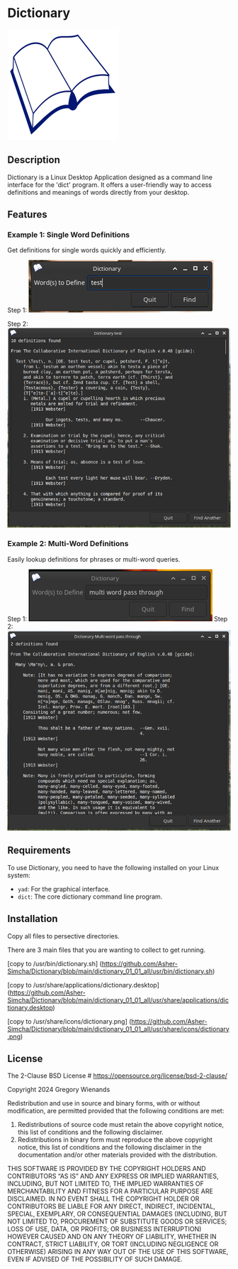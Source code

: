 # Dictionary

![Logo](images/dictionary.png)

## Description 
Dictionary is a Linux Desktop Application designed as a command line interface for the 'dict' program. It offers a user-friendly way to access definitions and meanings of words directly from your desktop.

## Features

### Example 1: Single Word Definitions
Get definitions for single words quickly and efficiently.

Step 1:
![Single Word Example 1](images/1_test.png)

Step 2:
![Single Word Example 2](images/2_test.png)

### Example 2: Multi-Word Definitions
Easily lookup definitions for phrases or multi-word queries.

Step 1:
![Multi-Word Example 1](images/1_multi_word_pass_though.png)
Step 2:
![Multi-Word Example 2](images/2_multi_word_pass_through.png)

## Requirements
To use Dictionary, you need to have the following installed on your Linux system:
- `yad`: For the graphical interface.
- `dict`: The core dictionary command line program.

## Installation
Copy all files to persective directories.

There are 3 main files that you are wanting to collect to get running.

[copy to /usr/bin/dictionary.sh] (https://github.com/Asher-Simcha/Dictionary/blob/main/dictionary_01_01_all/usr/bin/dictionary.sh)

[copy to /usr/share/applications/dictionary.desktop] (https://github.com/Asher-Simcha/Dictionary/blob/main/dictionary_01_01_all/usr/share/applications/dictionary.desktop)

[copy to /usr/share/icons/dictionary.png] (https://github.com/Asher-Simcha/Dictionary/blob/main/dictionary_01_01_all/usr/share/icons/dictionary.png)

## License
The 2-Clause BSD License # https://opensource.org/license/bsd-2-clause/

Copyright 2024 Gregory Wienands

Redistribution and use in source and binary forms, with or without modification, are permitted provided that the following conditions are met:

1. Redistributions of source code must retain the above copyright notice, this list of conditions and the following disclaimer.
2. Redistributions in binary form must reproduce the above copyright notice, this list of conditions and the following disclaimer in the documentation and/or other materials provided with the distribution.

THIS SOFTWARE IS PROVIDED BY THE COPYRIGHT HOLDERS AND CONTRIBUTORS “AS IS” AND ANY EXPRESS OR IMPLIED WARRANTIES, INCLUDING, BUT NOT LIMITED TO, THE IMPLIED WARRANTIES OF MERCHANTABILITY AND FITNESS FOR A PARTICULAR PURPOSE ARE DISCLAIMED. IN NO EVENT SHALL THE COPYRIGHT HOLDER OR CONTRIBUTORS BE LIABLE FOR ANY DIRECT, INDIRECT, INCIDENTAL, SPECIAL, EXEMPLARY, OR CONSEQUENTIAL DAMAGES (INCLUDING, BUT NOT LIMITED TO, PROCUREMENT OF SUBSTITUTE GOODS OR SERVICES; LOSS OF USE, DATA, OR PROFITS; OR BUSINESS INTERRUPTION) HOWEVER CAUSED AND ON ANY THEORY OF LIABILITY, WHETHER IN CONTRACT, STRICT LIABILITY, OR TORT (INCLUDING NEGLIGENCE OR OTHERWISE) ARISING IN ANY WAY OUT OF THE USE OF THIS SOFTWARE, EVEN IF ADVISED OF THE POSSIBILITY OF SUCH DAMAGE.

